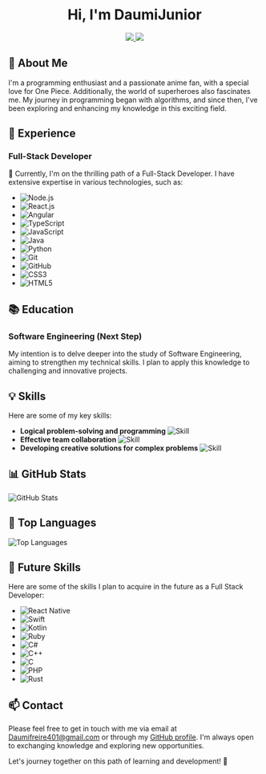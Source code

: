 <!-- Header Section -->
<p align="center">
</p>
<h1 align="center">Hi, I'm DaumiJunior</h1>
<p align="center">
  <a href="mailto:Daumifreire401@gmail.com">
    <img src="https://img.shields.io/badge/Email-Daumifreire401%40gmail.com-blue?style=flat-square&logo=gmail">
  </a>
  <a href="https://github.com/DaumiJunior">
    <img src="https://img.shields.io/badge/GitHub-DaumiJunior-black?style=flat-square&logo=github">
  </a>
</p>

<!-- About Me Section -->
## 👋 About Me

I'm a programming enthusiast and a passionate anime fan, with a special love for One Piece. Additionally, the world of superheroes also fascinates me. My journey in programming began with algorithms, and since then, I've been exploring and enhancing my knowledge in this exciting field.

<!-- Experience Section -->
## 💼 Experience

### Full-Stack Developer

🚀 Currently, I'm on the thrilling path of a Full-Stack Developer. I have extensive expertise in various technologies, such as:

- ![Node.js](https://img.shields.io/badge/Node.js-6DA55F?style=for-the-badge&logo=node.js&logoColor=white)
- ![React.js](https://img.shields.io/badge/React.js-61DAFB?style=for-the-badge&logo=react&logoColor=white)
- ![Angular](https://img.shields.io/badge/Angular-DD0031?style=for-the-badge&logo=angular&logoColor=white)
- ![TypeScript](https://img.shields.io/badge/TypeScript-007ACC?style=for-the-badge&logo=typescript&logoColor=white)
- ![JavaScript](https://img.shields.io/badge/JavaScript-F7DF1E?style=for-the-badge&logo=javascript&logoColor=black)
- ![Java](https://img.shields.io/badge/Java-ED8B00?style=for-the-badge&logo=java&logoColor=white)
- ![Python](https://img.shields.io/badge/Python-3670A0?style=for-the-badge&logo=python&logoColor=ffdd54)
- ![Git](https://img.shields.io/badge/Git-F05033?style=for-the-badge&logo=git&logoColor=white)
- ![GitHub](https://img.shields.io/badge/GitHub-121011?style=for-the-badge&logo=github&logoColor=white)
- ![CSS3](https://img.shields.io/badge/CSS3-1572B6?style=for-the-badge&logo=css3&logoColor=white)
- ![HTML5](https://img.shields.io/badge/HTML5-E34F26?style=for-the-badge&logo=html5&logoColor=white)

<!-- Education Section -->
## 📚 Education

### Software Engineering (Next Step)

My intention is to delve deeper into the study of Software Engineering, aiming to strengthen my technical skills. I plan to apply this knowledge to challenging and innovative projects.

<!-- Skills Section -->
## 💡 Skills

Here are some of my key skills:

- **Logical problem-solving and programming** ![Skill](https://img.shields.io/badge/Skill-Expert-brightgreen?style=flat-square)
- **Effective team collaboration** ![Skill](https://img.shields.io/badge/Skill-Expert-brightgreen?style=flat-square)
- **Developing creative solutions for complex problems** ![Skill](https://img.shields.io/badge/Skill-Expert-brightgreen?style=flat-square)

<!-- GitHub Stats Section -->
## 📊 GitHub Stats

![GitHub Stats](https://github-readme-stats.vercel.app/api?username=DaumiJunior&show_icons=true&theme=radical)

<!-- Top Languages Section -->
## 🌟 Top Languages

![Top Languages](https://github-readme-stats.vercel.app/api/top-langs/?username=DaumiJunior&layout=compact&theme=radical)

<!-- Future Skills Section -->
## 🚀 Future Skills

Here are some of the skills I plan to acquire in the future as a Full Stack Developer:
- ![React Native](https://img.shields.io/badge/react_native-%2320232a.svg?style=for-the-badge&logo=react&logoColor=%2361DAFB)
- ![Swift](https://img.shields.io/badge/swift-F54A2A?style=for-the-badge&logo=swift&logoColor=white)
- ![Kotlin](https://img.shields.io/badge/kotlin-%237F52FF.svg?style=for-the-badge&logo=kotlin&logoColor=white)
- ![Ruby](https://img.shields.io/badge/ruby-%23CC342D.svg?style=for-the-badge&logo=ruby&logoColor=white)
- ![C#](https://img.shields.io/badge/c%23-%23239120.svg?style=for-the-badge&logo=c-sharp&logoColor=white)
- ![C++](https://img.shields.io/badge/c++-%2300599C.svg?style=for-the-badge&logo=c%2B%2B&logoColor=white)
- ![C](https://img.shields.io/badge/c-%2300599C.svg?style=for-the-badge&logo=c&logoColor=white)
- ![PHP](https://img.shields.io/badge/php-%23777BB4.svg?style=for-the-badge&logo=php&logoColor=white)
- ![Rust](https://img.shields.io/badge/rust-%23000000.svg?style=for-the-badge&logo=rust&logoColor=white)

<!-- Contact Section -->
## 📫 Contact

Please feel free to get in touch with me via email at [Daumifreire401@gmail.com](mailto:Daumifreire401@gmail.com) or through my [GitHub profile](https://github.com/DaumiJunior). I'm always open to exchanging knowledge and exploring new opportunities.

Let's journey together on this path of learning and development! 🚀
